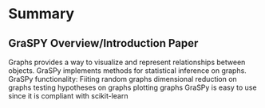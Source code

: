 # Summary

## GraSPY Overview/Introduction Paper

Graphs provides a way to visualize and represent relationships between objects.
GraSPy implements methods for statistical inference on graphs.
GraSPy functionality:
  Fiiting random graphs
  dimensional reduction on graphs
  testing hypotheses on graphs
  plotting graphs
GraSPy is easy to use since it is compliant with scikit-learn


